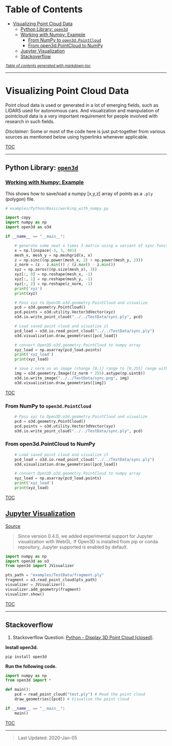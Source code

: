 # Table of Contents <a href=table-of-contents-></a>

- [Visualizing Point Cloud Data](#visualizing-point-cloud-data-)
  - [Python Library: `open3d`](#python-open3d-docs)
  - [Working with Numpy: Example](#open3d-working-with-numpy-example)
    - [From NumPy to `open3d.PointCloud`](#from-numpy-to-open3dpointcloud-)
    - [From open3d.PointCloud to NumPy](#from-open3dpointcloud-to-numpy-)
  - [Jupyter Visualization](#jupyter-viz)
  - [Stackoverflow](#stackoverflow)

<small><i><a href='http://ecotrust-canada.github.io/markdown-toc/'>Table of contents generated with markdown-toc</a></i></small>

---

# Visualizing Point Cloud Data <a href=visualizing-point-cloud-data-></a>

Point cloud data is used or generated in a lot of emerging fields, such as LIDARS used for autonomous cars.
And visualization and manipulation of pointcloud data is a very important requirement for people involved with
research in such fields.

_Disclaimer_: Some or most of the code here is just put-together from various sources as mentioned below
using hyperlinks whenever applicable.

[TOC](#table-of-contents-)

---

## Python Library: [`open3d`](http://www.open3d.org/docs) <a name="python-open3d-docs"></a>

### [Working with Numpy: Example](http://www.open3d.org/docs/release/tutorial/Basic/working_with_numpy.html)  <a name="open3d-working-with-numpy-example"></a>

This shows how to save/load a numpy [x,y,z] array of points as a `.ply` (polygon) file.

```python
# examples/Python/Basic/working_with_numpy.py

import copy
import numpy as np
import open3d as o3d

if __name__ == "__main__":

    # generate some neat n times 3 matrix using a variant of sync function
    x = np.linspace(-3, 3, 401)
    mesh_x, mesh_y = np.meshgrid(x, x)
    z = np.sinc((np.power(mesh_x, 2) + np.power(mesh_y, 2)))
    z_norm = (z - z.min()) / (z.max() - z.min())
    xyz = np.zeros((np.size(mesh_x), 3))
    xyz[:, 0] = np.reshape(mesh_x, -1)
    xyz[:, 1] = np.reshape(mesh_y, -1)
    xyz[:, 2] = np.reshape(z_norm, -1)
    print('xyz')
    print(xyz)

    # Pass xyz to Open3D.o3d.geometry.PointCloud and visualize
    pcd = o3d.geometry.PointCloud()
    pcd.points = o3d.utility.Vector3dVector(xyz)
    o3d.io.write_point_cloud("../../TestData/sync.ply", pcd)

    # Load saved point cloud and visualize it
    pcd_load = o3d.io.read_point_cloud("../../TestData/sync.ply")
    o3d.visualization.draw_geometries([pcd_load])

    # convert Open3D.o3d.geometry.PointCloud to numpy array
    xyz_load = np.asarray(pcd_load.points)
    print('xyz_load')
    print(xyz_load)

    # save z_norm as an image (change [0,1] range to [0,255] range with uint8 type)
    img = o3d.geometry.Image((z_norm * 255).astype(np.uint8))
    o3d.io.write_image("../../TestData/sync.png", img)
    o3d.visualization.draw_geometries([img])
```
[TOC](#table-of-contents-)

### From NumPy to `open3d.PointCloud` <a href=from-numpy-to--open3dpointcloud-></a>

```python
    # Pass xyz to Open3D.o3d.geometry.PointCloud and visualize
    pcd = o3d.geometry.PointCloud()
    pcd.points = o3d.utility.Vector3dVector(xyz)
    o3d.io.write_point_cloud("../../TestData/sync.ply", pcd)
```

### From open3d.PointCloud to NumPy <a href=from-open3dpointcloud-to-numpy-></a>

```python
    # Load saved point cloud and visualize it
    pcd_load = o3d.io.read_point_cloud("../../TestData/sync.ply")
    o3d.visualization.draw_geometries([pcd_load])

    # convert Open3D.o3d.geometry.PointCloud to numpy array
    xyz_load = np.asarray(pcd_load.points)
    print('xyz_load')
    print(xyz_load)
```

[TOC](#table-of-contents-)

## [Jupyter Visualization](http://www.open3d.org/docs/release/tutorial/Basic/jupyter.html#jupyter-visualization) <a name="jupyter-viz"></a>

[Source](http://www.open3d.org/docs/release/tutorial/Basic/jupyter.html#jupyter-visualization)
>Since version 0.4.0, we added experimental support for Jupyter visualization with WebGL.
If Open3D is installed from pip or conda repository, Jupyter supported is enabled by default.

```python
import numpy as np
import open3d as o3
from open3d import JVisualizer

pts_path = "examples/TestData/fragment.ply"
fragment = o3.read_point_cloud(pts_path)
visualizer = JVisualizer()
visualizer.add_geometry(fragment)
visualizer.show()
```

[TOC](#table-of-contents-)

---

## Stackoverflow
1. Stackoverflow Question: [Python - Display 3D Point Cloud [closed]](https://stackoverflow.com/questions/50965673/python-display-3d-point-cloud).

**Install open3d.**

```
pip install open3d
```

**Run the following code.**

```python
import numpy as np
from open3d import *

def main():
    pcd = read_point_cloud("test.ply") # Read the point cloud
    draw_geometries([pcd]) # Visualize the point cloud

if __name__ == "__main__":
    main()
```

[TOC](#table-of-contents-)

---
>Last Updated: 2020-Jan-05
